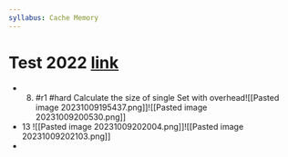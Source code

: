 ```yaml
---
syllabus: Cache Memory
---
```

# Test 2022 [link](https://uxkhzfstdjcborfuyyknhkhbyfnskrywvveioufkbjkupomnptjwvhbavkysuhi.vercel.app/solution.html?testId=6120f9dfc3b76d335c7fea45&test_id=21)
- 8. #r1 #hard Calculate the size of single Set with overhead![[Pasted image 20231009195437.png]]![[Pasted image 20231009200530.png]]
- 13 ![[Pasted image 20231009202004.png]]![[Pasted image 20231009202103.png]]
- 